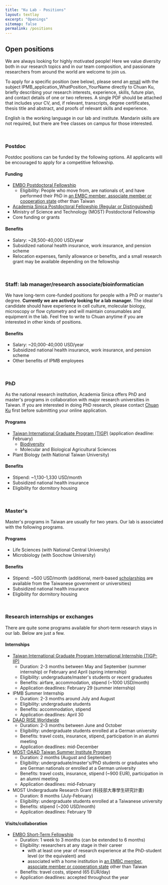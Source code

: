 ```yaml
---
title: "Ku Lab - Positions"
layout: textlay
excerpt: "Openings"
sitemap: false
permalink: /positions
---
```


## Open positions

We are always looking for highly motivated people! Here we value diversity both in our research topics and in our team composition, and passionate researchers from around the world are welcome to join us.

To apply for a specific position (see below), please send an [email](mailto:chuanku@gate.sinica.edu.tw) with the subject IPMB_application_WhatPosition_YourName directly to Chuan Ku, briefly describing your research interests, experience, skills, future plan, and contact details of one or two referees. A single PDF should be attached that includes your CV, and, if relevant, transcripts, degree certificates, thesis title and abstract, and proofs of relevant skills and experience.

English is the working language in our lab and institute. Mandarin skills are not required, but there are free classes on campus for those interested.

<br/>

<h3>Postdoc</h3>
Postdoc positions can be funded by the following options. All applicants will be encouraged to apply for a competitive fellowship.

#### Funding
* [EMBO Postdoctoral Fellowship](https://www.embo.org/funding-awards/fellowships/postdoctoral-fellowships)
  * Eligibility: People who move from, are nationals of, and have performed their PhD in [an EMBC member, associate member or cooperation state](https://www.embo.org/about-embo/member-states) other than Taiwan
* [Academia Sinica Postdoctoral Fellowship (Regular or Distinguished)](https://daais.sinica.edu.tw/pages/815)
* Ministry of Science and Technology (MOST) Postdoctoral Fellowship
* Core funding or grants

#### Benefits
* Salary: ~28,500-40,000 USD/year
* Subsidized national health insurance, work insurance, and pension scheme
* Relocation expenses, family allowance or benefits, and a small research grant may be available depending on the fellowship


<br/>


### Staff: lab manager/research associate/bioinformatician
We have long-term core-funded positions for people with a PhD or master's degree. <b>Currently we are actively looking for a lab manager.</b> The ideal candidate should have experience in cell culture, molecular biology, microscopy or flow cytometry and will maintain consumables and equipment in the lab. Feel free to write to Chuan anytime if you are interested in other kinds of positions.

#### Benefits
* Salary: ~20,000-40,000 USD/year
* Subsidized national health insurance, work insurance, and pension scheme
* Other benefits of IPMB employees

<br/>


### PhD
As the national research institution, Academia Sinica offers PhD and master's programs in collaboration with major research universities in Taiwan. If you are interested in doing PhD research, please contact [Chuan Ku](mailto:chuanku@gate.sinica.edu.tw) first before submitting your online application.

#### Programs
* [Taiwan International Graduate Program (TIGP)](http://tigp.sinica.edu.tw/) (application deadline: February)
  * [Biodiversity](http://tigp-biodiv.biodiv.tw/)
  * Molecular and Biological Agricultural Sciences
* Plant Biology (with National Taiwan University)

#### Benefits
* Stipend: ~1,130-1,330 USD/month
* Subsidized national health insurance
* Eligibility for dormitory housing

<br/>

### Master's
Master's programs in Taiwan are usually for two years. Our lab is associated with the following programs.

#### Programs
* Life Sciences (with National Central University)
* Microbiology (with Soochow University)

#### Benefits
* Stipend: ~500 USD/month (additional, merit-based [scholarships](https://oia.ntu.edu.tw/study-at-ntu/degree-student/scholarships/scholarships-for-prospective-students) are available from the Taiwanese government or universities)
* Subsidized national health insurance
* Eligibility for dormitory housing

<br/>

### Research internships or exchanges
There are quite some programs available for short-term research stays in our lab. Below are just a few.

#### Internships
* [Taiwan International Graduate Program International Internship (TIGP-IIP)](https://tigpsip.apps.sinica.edu.tw/index.php)
  * Duration: 2-3 months between May and September (summer internship) or February and April (spring internship)
  * Eligibility: undergraduate/master's students or recent graduates
  * Benefits: airfare, accommodation, stipend (~1000 USD/month)
  * Application deadlines: February 29 (summer internship)
* IPMB Summer Internship
  * Duration: 2-3 months around July and August
  * Eligibility: undergraduate students
  * Benefits: accommodation, stipend
  * Application deadlines: April 30
* [DAAD RISE Worldwide](https://www.daad.de/rise/en/rise-worldwide/)
  * Duration: 2-3 months between June and October
  * Eligibility: undergraduate students enrolled at a German university
  * Benefits: travel costs, insurance, stipend, participation in an alumni meeting
  * Application deadlines: mid-December
* [MOST-DAAD Taiwan Summer Institute Program](https://www2.daad.de/ausland/studieren/stipendium/de/70-stipendien-finden-und-bewerben/?status=3&target=103&subjectGrps=&intention=&daad=&q=&page=5&detail=50745820)
  * Duration: 2 months (August and September)
  * Eligibility: undergraduate/master's/PhD students or graduates who are German nationals or enrolled at a German university
  * Benefits: travel costs, insurance, stipend (~900 EUR), participation in an alumni meeting
  * Application deadlines: mid-February
* MOST Undergraduate Research Grant (科技部大專學生研究計畫)
    * Duration: 8 months (July-February)
    * Eligibility: undergraduate students enrolled at a Taiwanese university
    * Benefits: stipend (~200 USD/month)
    * Application deadlines: February 19

#### Visits/collaboration
* [EMBO Short-Term Fellowship](https://www.embo.org/funding-awards/fellowships/short-term-fellowships)
  * Duration: 1 week to 3 months (can be extended to 6 months)
  * Eligibility: researchers at any stage in their career
    * with at least one year of research experience at the PhD-student level (or the equivalent) and
    * associated with a home institution in [an EMBC member, associate member or cooperation state](https://www.embo.org/about-embo/member-states) other than Taiwan
  * Benefits: travel costs, stipend (65 EUR/day)
  * Application deadlines: accepted throughout the year

<br/>
